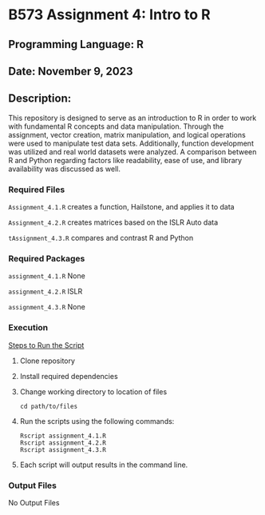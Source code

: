 # B573 Assignment 4: Intro to R

## Programming Language: R

## Date: November 9, 2023

## Description:

This repository is designed to serve as an introduction to R in order to work with fundamental R concepts and data manipulation. Through the assignment, vector creation, matrix manipulation, and logical operations were used to manipulate test data sets. Additionally, function development was utilized and real world datasets were analyzed. A comparison between R and Python regarding factors like readability, ease of use, and library availability was discussed as well.

### Required Files


<code>Assignment_4.1.R</code>  creates a function, Hailstone, and applies it to data

<code>Assignment_4.2.R</code>  creates matrices based on the ISLR Auto data

<code>tAssignment_4.3.R</code>  compares and contrast R and Python


### Required Packages


<code>assignment_4.1.R</code>   None

<code>assignment_4.2.R</code>   ISLR

<code>assignment_4.3.R</code>   None


### Execution

<ins>Steps to Run the Script</ins>

1. Clone repository

2. Install required dependencies

3. Change working directory to location of files

    ```
    cd path/to/files
    ```

4. Run the scripts using the following commands: 

    ```
    Rscript assignment_4.1.R
    Rscript assignment_4.2.R
    Rscript assignment_4.3.R
    ```

5. Each script will output results in the command line.


### Output Files

No Output Files
